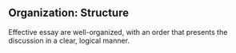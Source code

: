 ## Organization: Structure

Effective essay are well-organized, with an order that presents the discussion in a clear, logical manner.
